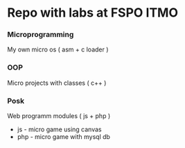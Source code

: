# Repo with labs at FSPO ITMO

### Microprogramming

My own micro os ( asm + c loader )

### OOP

Micro projects with classes ( c++ )

### Posk

Web programm modules ( js + php )

- js - micro game using canvas
- php - micro game with mysql db
